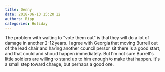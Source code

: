```yaml
---
title: Denny
date: 2018-06-13 15:20:12
authors: Ripp
categories: Holiday
---
```


 The problem with waiting to "vote them out" is that they will do a lot of damage in another 2-12 years.  I agree with Georgia that moving Burrell out of the lead chair and having another council person sit there is a good start, and that could and should happen immediately.  But I'm not sure Burrell's little soldiers are willing to stand up to him enough to make that happen.  It's a small step toward change, but perhaps a good one.